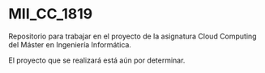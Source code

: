 # MII_CC_1819

Repositorio para trabajar en el proyecto de la asignatura Cloud Computing del Máster en Ingeniería Informática.

El proyecto que se realizará está aún por determinar.

